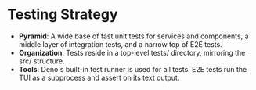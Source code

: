 # **Testing Strategy**

* **Pyramid**: A wide base of fast unit tests for services and components, a middle layer of integration tests, and a narrow top of E2E tests.  
* **Organization**: Tests reside in a top-level tests/ directory, mirroring the src/ structure.  
* **Tools**: Deno's built-in test runner is used for all tests. E2E tests run the TUI as a subprocess and assert on its text output.
